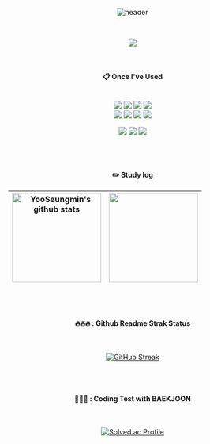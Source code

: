 <div align="center">

  ![header](https://capsule-render.vercel.app/api?type=Waving&color=23083b&height=320&section=header&text=YooSeungmin&fontColor=ff0f87&fontSize=80&animation=fadeIn&fontAlignY=45)

  <br/>
  
<!--   ####  🌟: Count -->
  

  
  <a href="https://hits.seeyoufarm.com"><img src="https://hits.seeyoufarm.com/api/count/incr/badge.svg?url=https%3A%2F%2Fgithub.com%2Fdnjfht%2Fhit-counter&count_bg=%231E0D4A&title_bg=%231E0D4A&icon=&icon_color=%23DE03AE&title=hits&edge_flat=true"/></a>
  
 <br/>
  
####  :clipboard: Once I've Used 
  
<br/>
  
<img src="https://img.shields.io/badge/JavaScript-F7DF1E?style=for-the-badge&logo=JavaScript&logoColor=white">
<img src="https://img.shields.io/badge/React-6DB33F?style=for-the-badge&logo=React&logoColor=white">
<img src="https://img.shields.io/badge/Redux-E34F26?style=for-the-badge&logo=Redux&logoColor=white">
<img src="https://img.shields.io/badge/Firebase-3776AB?style=for-the-badge&logo=Firebase&logoColor=white">
  <br/>
<img src="https://img.shields.io/badge/HTML5-E34F26?style=for-the-badge&logo=HTML5&logoColor=white">
<img src="https://img.shields.io/badge/CSS3-6DB33F?style=for-the-badge&logo=CSS3&logoColor=white">
<img src="https://img.shields.io/badge/Tailwind CSS-F7DF1E?style=for-the-badge&logo=Tailwind CSS&logoColor=white">
<img src="https://img.shields.io/badge/styled-components-3776AB?style=for-the-badge&logo=styled-components&logoColor=white">
 
<img src="https://img.shields.io/badge/VSC-007ACC?style=for-the-badge&logo=VisualStudioCode&logoColor=white"> <img src="https://img.shields.io/badge/github-181717?style=for-the-badge&logo=github&logoColor=white"> <img src="https://img.shields.io/badge/Slack-4A154B?style=for-the-badge&logo=Slack&logoColor=white">

 
  
   <br/>
   <br/>
 
  
  #### :pencil2: Study log

<table>
  <thead>
    <tr>
      <th>        
<a href="https://github-readme-stats.vercel.app/api?username=dnjfht"><img align="center" style="height:180px" src="[![Anurag's GitHub stats](https://github-readme-stats.vercel.app/api?username=dnjfht&show_icons=true&include_all_commits=true&theme=radical&hide_border=true" alt="YooSeungmin's github stats" /></a>
        </a>
      </th>
      <th>
<a href="https://github-readme-stats.vercel.app/api/top-langs/?username=dnjfht"><img align="center" style="height:180px" src="https://github-readme-stats.vercel.app/api/top-langs/?username=dnjfht&layout=compact&theme=radical&hide_border=true" /></a>
      </th>
    </tr>
  </thead>
</table>

<br/>
<br/>

#### 🔥🔥🔥 : Github Readme Strak Status

<br/>

[![GitHub Streak](https://streak-stats.demolab.com?user=dnjfht&theme=radical&hide_border=true)](https://git.io/streak-stats)
 
 <br/>
 <br/>
 
#### 👊👊👊 : Coding Test with BAEKJOON

<br/>

[![Solved.ac Profile](http://mazassumnida.wtf/api/v2/generate_badge?boj=dnjfht)](https://solved.ac/dnjfht/)

</div>


